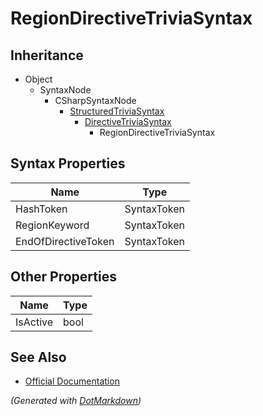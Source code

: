 # RegionDirectiveTriviaSyntax

## Inheritance

* Object
  * SyntaxNode
    * CSharpSyntaxNode
      * [StructuredTriviaSyntax](StructuredTriviaSyntax.md)
        * [DirectiveTriviaSyntax](DirectiveTriviaSyntax.md)
          * RegionDirectiveTriviaSyntax

## Syntax Properties

| Name                | Type        |
| ------------------- | ----------- |
| HashToken           | SyntaxToken |
| RegionKeyword       | SyntaxToken |
| EndOfDirectiveToken | SyntaxToken |

## Other Properties

| Name     | Type |
| -------- | ---- |
| IsActive | bool |

## See Also

* [Official Documentation](https://docs.microsoft.com/en-us/dotnet/api/microsoft.codeanalysis.csharp.syntax.regiondirectivetriviasyntax)


*\(Generated with [DotMarkdown](http://github.com/JosefPihrt/DotMarkdown)\)*